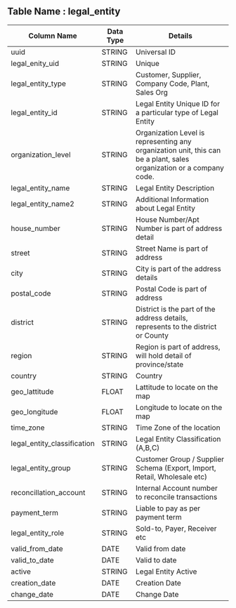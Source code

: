 

## Table Name : legal_entity


| Column Name | Data Type | Details |
|---|---|---|
| uuid | STRING | Universal ID |
| legal_enity_uid | STRING | Unique  |
| legal_entity_type | STRING | Customer, Supplier, Company Code, Plant, Sales Org |
| legal_entity_id | STRING | Legal Entity Unique ID for a particular type of Legal Entity |
| organization_level | STRING | Organization Level is representing any organization unit, this can be a plant, sales organization or a company code.  |
| legal_entity_name | STRING | Legal Entity Description |
| legal_entity_name2 | STRING | Additional Information about Legal Entity |
| house_number | STRING | House Number/Apt Number is part of address detail |
| street | STRING | Street Name is part of address |
| city | STRING | City is part of the address details |
| postal_code | STRING | Postal Code is part of address |
| district | STRING | District is the part of the address details, represents to the district or County |
| region | STRING | Region is part of address, will hold detail of province/state |
| country | STRING | Country |
| geo_lattitude | FLOAT | Lattitude to locate on the map |
| geo_longitude | FLOAT | Longitude to locate on the map |
| time_zone | STRING | Time Zone of the location |
| legal_entity_classification | STRING | Legal Entity Classification (A,B,C) |
| legal_entity_group | STRING | Customer Group / Supplier Schema (Export, Import, Retail, Wholesale etc) |
| reconcillation_account | STRING | Internal Account number to reconcile transactions |
| payment_term | STRING | Liable to pay as per payment term |
| legal_entity_role | STRING | Sold-to, Payer, Receiver etc |
| valid_from_date | DATE | Valid from date |
| valid_to_date | DATE | Valid to date |
| active | STRING | Legal Entity Active |
| creation_date | DATE | Creation Date |
| change_date | DATE | Change Date |